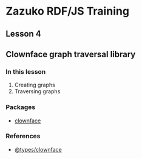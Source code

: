 # Zazuko RDF/JS Training
## Lesson 4
## Clownface graph traversal library

### In this lesson

1. Creating graphs
2. Traversing graphs

### Packages

- [clownface](https://npm.im/clownface)

### References

- [@types/clownface](https://npm.im/@types/clownface)
